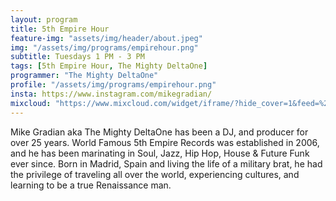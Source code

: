 ```yaml
---
layout: program
title: 5th Empire Hour
feature-img: "assets/img/header/about.jpeg"
img: "/assets/img/programs/empirehour.png"
subtitle: Tuesdays 1 PM - 3 PM
tags: [5th Empire Hour, The Mighty DeltaOne]
programmer: "The Mighty DeltaOne"
profile: "/assets/img/programs/empirehour.png"
insta: https://www.instagram.com/mikegradian/
mixcloud: "https://www.mixcloud.com/widget/iframe/?hide_cover=1&feed=%2Ftropicofm%2Fplaylists%2F5th-empire-hour%2F"
---
```


Mike Gradian aka The Mighty DeltaOne has been a DJ, and producer for over 25 years. World Famous 5th Empire Records was established in 2006, and he has been marinating in Soul, Jazz, Hip Hop, House & Future Funk ever since. Born in Madrid, Spain and living the life of a military brat, he had the privilege of traveling all over the world, experiencing cultures, and learning to be a true Renaissance man.
